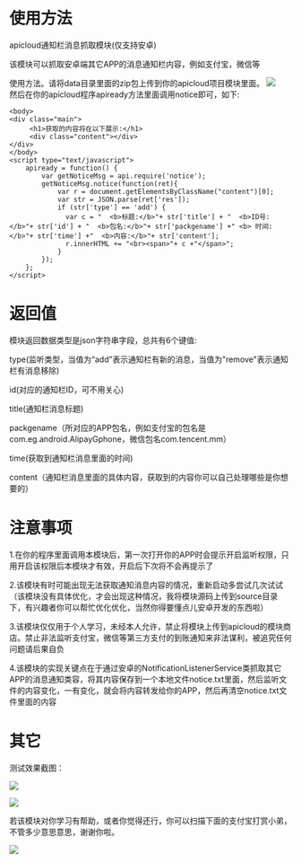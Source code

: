 # 使用方法
apicloud通知栏消息抓取模块(仅支持安卓)

该模块可以抓取安卓端其它APP的消息通知栏内容，例如支付宝，微信等

使用方法。请将data目录里面的zip包上传到你的apicloud项目模块里面。
![](https://xz-ukulele.oss-cn-hangzhou.aliyuncs.com/test/1560403271%281%29.jpg)  
然后在你的apicloud程序apiready方法里面调用notice即可，如下:
```
<body>
<div class="main">
     <h1>获取的内容将在以下展示:</h1>
     <div class="content"></div>
</div>
</body>
<script type="text/javascript">
    apiready = function() {
        var getNoticeMsg = api.require('notice');
        getNoticeMsg.notice(function(ret){	
            var r = document.getElementsByClassName("content")[0];
            var str = JSON.parse(ret['res']);
            if (str['type'] == 'add') {
              var c = "  <b>标题:</b>"+ str['title'] + "  <b>ID号:</b>"+ str['id'] + "  <b>包名:</b>"+ str['packgename'] +" <b> 时间:</b>"+ str['time'] +"  <b>内容:</b>"+ str['content'];
              r.innerHTML += "<br><span>"+ c +"</span>";
            }
        });
    };
</script>
```
# 返回值

模块返回数据类型是json字符串字段，总共有6个键值:

type(监听类型，当值为“add”表示通知栏有新的消息，当值为"remove"表示通知栏有消息移除)

id(对应的通知栏ID，可不用关心)

title(通知栏消息标题)

packgename（所对应的APP包名，例如支付宝的包名是com.eg.android.AlipayGphone，微信包名com.tencent.mm）

time(获取到通知栏消息里面的时间)

content（通知栏消息里面的具体内容，获取到的内容你可以自己处理哪些是你想要的）

# 注意事项

1.在你的程序里面调用本模块后，第一次打开你的APP时会提示开启监听权限，只用开启该权限后本模块才有效，开启后下次将不会再提示了

2.该模块有时可能出现无法获取通知消息内容的情况，重新启动多尝试几次试试（该模块没有具体优化，才会出现这种情况，我将模块源码上传到source目录下，有兴趣者你可以帮忙优化优化，当然你得要懂点儿安卓开发的东西啦）

3.该模块仅仅用于个人学习，未经本人允许，禁止将模块上传到apicloud的模块商店。禁止非法监听支付宝，微信等第三方支付的到账通知来非法谋利，被追究任何问题请后果自负

4.该模块的实现关键点在于通过安卓的NotificationListenerService类抓取其它APP的消息通知类容，将其内容保存到一个本地文件notice.txt里面，然后监听文件的内容变化，一有变化，就会将内容转发给你的APP，然后再清空notice.txt文件里面的内容

# 其它

测试效果截图：

![](https://xz-ukulele.oss-cn-hangzhou.aliyuncs.com/test/3.png)  

![](https://xz-ukulele.oss-cn-hangzhou.aliyuncs.com/test/4.jpg)  

若该模块对你学习有帮助，或者你觉得还行，你可以扫描下面的支付宝打赏小弟，不管多少意思意思，谢谢你啦。

![](https://xz-ukulele.oss-cn-hangzhou.aliyuncs.com/test/alipay.jpg)  
